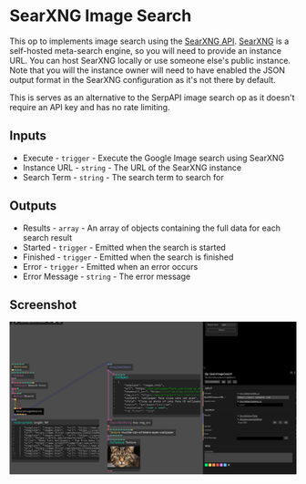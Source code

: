 # SearXNG Image Search

This op to implements image search using the [SearXNG API](https://docs.searxng.org/dev/search_api.html). [SearXNG](https://searxng.org/) is a self-hosted meta-search engine, so you will need to provide an instance URL. You can host SearXNG locally or use someone else's public instance. Note that you will the instance owner will need to have enabled the JSON output format in the SearXNG configuration as it's not there by default.

This is serves as an alternative to the SerpAPI image search op as it doesn't require an API key and has no rate limiting.

## Inputs

* Execute - `trigger` - Execute the Google Image search using SearXNG
* Instance URL - `string` - The URL of the SearXNG instance
* Search Term - `string` - The search term to search for

## Outputs

* Results - `array` - An array of objects containing the full data for each search result
* Started - `trigger` - Emitted when the search is started
* Finished - `trigger` - Emitted when the search is finished
* Error - `trigger` - Emitted when an error occurs
* Error Message - `string` - The error message

## Screenshot

![searx-image-search](../../screenshots/searx-image-search.png)